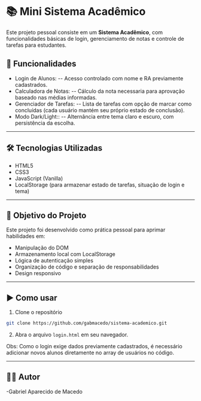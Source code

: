 # 📚 Mini Sistema Acadêmico

Este projeto pessoal consiste em um **Sistema Acadêmico**, com funcionalidades básicas de login, gerenciamento de notas e controle de tarefas para estudantes.

## 🚀 Funcionalidades

- Login de Alunos:
-- Acesso controlado com nome e RA previamente cadastrados.
- Calculadora de Notas:
-- Cálculo da nota necessaria para aprovação baseado nas médias informadas.
- Gerenciador de Tarefas:
-- Lista de tarefas com opção de marcar como concluídas (cada usuário mantém seu próprio estado de conclusão).
- Modo Dark/Light::
-- Alternância entre tema claro e escuro, com persistência da escolha.

---

## 🛠 Tecnologias Utilizadas

- HTML5
- CSS3
- JavaScript (Vanilla)
- LocalStorage (para armazenar estado de tarefas, situação de login e tema)

---

## 🎯 Objetivo do Projeto

Este projeto foi desenvolvido como prática pessoal para aprimar habilidades em:
- Manipulação do DOM
- Armazenamento local com LocalStorage
- Lógica de autenticação simples
- Organização de código e separação de responsabilidades
- Design responsivo

---

## ▶️ Como usar

1. Clone o repositório
```bash
git clone https://github.com/gabmacedo/sistema-academico.git
```

2. Abra o arquivo ``login.html`` em seu navegador.

Obs: Como o login exige dados previamente cadastrados, é necessário adicionar novos alunos diretamente no array de usuários no código.

---

## 👨‍💻 Autor

-Gabriel Aparecido de Macedo
